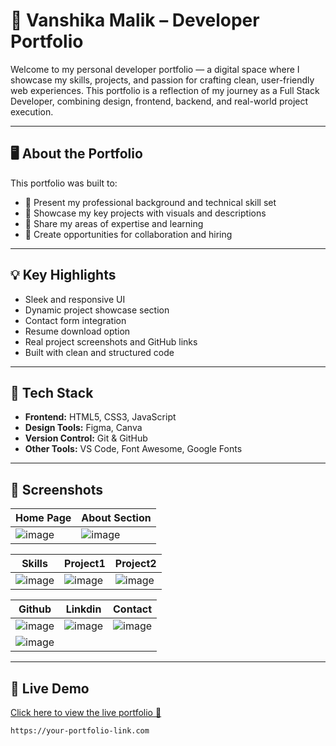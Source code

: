 # 🌟 Vanshika Malik – Developer Portfolio

Welcome to my personal developer portfolio — a digital space where I showcase my skills, projects, and passion for crafting clean, user-friendly web experiences. This portfolio is a reflection of my journey as a Full Stack Developer, combining design, frontend, backend, and real-world project execution.

---

## 🖥️ About the Portfolio

This portfolio was built to:

- 💼 Present my professional background and technical skill set
- 📁 Showcase my key projects with visuals and descriptions
- 🧠 Share my areas of expertise and learning
- 🤝 Create opportunities for collaboration and hiring

---

## 💡 Key Highlights

- Sleek and responsive UI
- Dynamic project showcase section
- Contact form integration
- Resume download option
- Real project screenshots and GitHub links
- Built with clean and structured code

---

## 🚀 Tech Stack

- **Frontend:** HTML5, CSS3, JavaScript  
- **Design Tools:** Figma, Canva  
- **Version Control:** Git & GitHub  
- **Other Tools:** VS Code, Font Awesome, Google Fonts

---

## 📸 Screenshots

| Home Page | About Section |
|-----------|----------------|
| ![image](https://github.com/user-attachments/assets/146fe7b5-2fbb-4e4f-8846-a14a4887072d) | ![image](https://github.com/user-attachments/assets/3710700b-31fe-49ec-9055-1ef36fb17b85) |

| Skills | Project1 | Project2 |
|----------|--------|---------|
| ![image](https://github.com/user-attachments/assets/94f7422f-8b6c-4b65-b5ff-7af893aa6eeb) | ![image](https://github.com/user-attachments/assets/43429ff6-1015-4179-8e93-3f9a802504c5) | ![image](https://github.com/user-attachments/assets/160007f3-93a7-473d-ad7b-a830f5ec05a1) |

| Github | Linkdin | Contact |
|----------|--------|---------|
| ![image](https://github.com/user-attachments/assets/af6f2937-e905-4943-a414-0ed1f30a11b0) | ![image](https://github.com/user-attachments/assets/55f252eb-5e0a-4f7a-8e8f-2e59a9db9384) | ![image](https://github.com/user-attachments/assets/bdaef908-cea0-430f-be2d-e2df356a19fe) |
| ![image](https://github.com/user-attachments/assets/e03acd2b-6f53-463f-84bb-da7e5cbd0848) |

---

## 🔗 Live Demo

[Click here to view the live portfolio 🚀](https://vanshika-my-portfolio.netlify.app/)


```bash
https://your-portfolio-link.com

